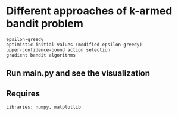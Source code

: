 # Different approaches of k-armed bandit problem
    epsilon-greedy
    optimistic initial values (modified epsilon-greedy)
    upper-confidence-bound action selection
    gradient bandit algorithms

## Run main.py and see the visualization

## Requires
    Libraries: numpy, matplotlib
